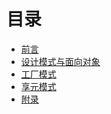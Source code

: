 目录
========

* [前言](README.md)
* [设计模式与面向对象](oop-design-pattern.md)
* [工厂模式](factory-pattern.md)
* [享元模式](flyweight-pattern.md)
* [附录](APPENDIX.md)
